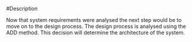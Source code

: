 #Description

Now that system requirements were analysed the next step would be to move on to the design process. The design process is analysed using the ADD method. This decision will determine the architecture of the system.
